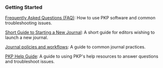 
### Getting Started

[Frequently Asked Questions (FAQ)](/faq/en/): How to use PKP software and common troubleshooting issues.

[Short Guide to Starting a New Journal](/starting-a-journal/en/): A short guide for editors wishing to launch a new journal.

[Journal policies and workflows](/journal-policies-workflows/en/): A guide to common journal practices.

[PKP Help Guide](/help-guide/en/): A guide to using PKP's help resources to answer questions and troubleshoot issues.
